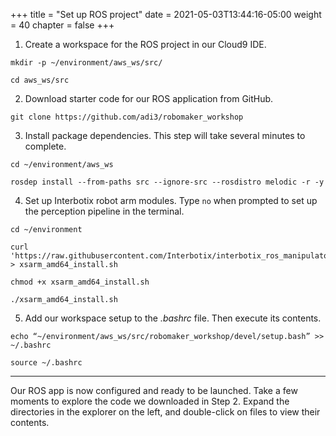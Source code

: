 +++
title = "Set up ROS project"
date = 2021-05-03T13:44:16-05:00
weight = 40
chapter = false
+++

1. Create a workspace for the ROS project in our Cloud9 IDE.

```
mkdir -p ~/environment/aws_ws/src/

cd aws_ws/src
```

2. Download starter code for our ROS application from GitHub.

```
git clone https://github.com/adi3/robomaker_workshop
```

3. Install package dependencies. This step will take several minutes to complete.

```
cd ~/environment/aws_ws

rosdep install --from-paths src --ignore-src --rosdistro melodic -r -y
```

4. Set up Interbotix robot arm modules. Type `no` when prompted to set up the perception pipeline in the terminal.

```
cd ~/environment

curl 'https://raw.githubusercontent.com/Interbotix/interbotix_ros_manipulators/main/interbotix_ros_xsarms/install/amd64/xsarm_amd64_install.sh' > xsarm_amd64_install.sh

chmod +x xsarm_amd64_install.sh

./xsarm_amd64_install.sh
```

5. Add our workspace setup to the _.bashrc_ file. Then execute its contents.

```
echo “~/environment/aws_ws/src/robomaker_workshop/devel/setup.bash” >> ~/.bashrc

source ~/.bashrc
```

---

Our ROS app is now configured and ready to be launched. Take a few moments to explore the code we downloaded in Step 2. Expand the directories in the explorer on the left, and double-click on files to view their contents.
